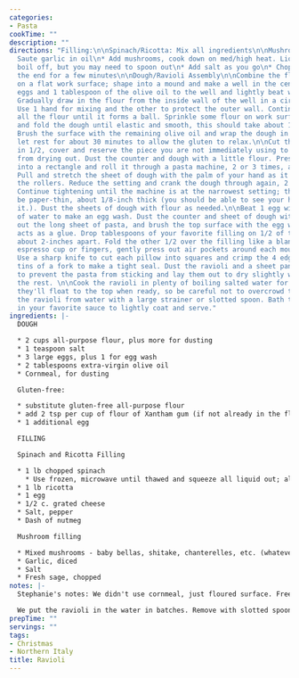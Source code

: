 ```yaml
---
categories:
- Pasta
cookTime: ""
description: ""
directions: "Filling:\n\nSpinach/Ricotta: Mix all ingredients\n\nMushroom filling:\n\n*
  Saute garlic in oil\n* Add mushrooms, cook down on med/high heat. Liquid should
  boil off, but you may need to spoon out\n* Add salt as you go\n* Chopped sage at
  the end for a few minutes\n\nDough/Ravioli Assembly\n\nCombine the flour and salt
  on a flat work surface; shape into a mound and make a well in the center. Add the
  eggs and 1 tablespoon of the olive oil to the well and lightly beat with a fork.
  Gradually draw in the flour from the inside wall of the well in a circular motion.
  Use 1 hand for mixing and the other to protect the outer wall. Continue to incorporate
  all the flour until it forms a ball. Sprinkle some flour on work surface, knead
  and fold the dough until elastic and smooth, this should take about 10 minutes.
  Brush the surface with the remaining olive oil and wrap the dough in plastic wrap;
  let rest for about 30 minutes to allow the gluten to relax.\n\nCut the ball of dough
  in 1/2, cover and reserve the piece you are not immediately using to prevent it
  from drying out. Dust the counter and dough with a little flour. Press the dough
  into a rectangle and roll it through a pasta machine, 2 or 3 times, at widest setting.
  Pull and stretch the sheet of dough with the palm of your hand as it emerges from
  the rollers. Reduce the setting and crank the dough through again, 2 or 3 times.
  Continue tightening until the machine is at the narrowest setting; the dough should
  be paper-thin, about 1/8-inch thick (you should be able to see your hand through
  it.). Dust the sheets of dough with flour as needed.\n\nBeat 1 egg with 1 tablespoon
  of water to make an egg wash. Dust the counter and sheet of dough with flour, lay
  out the long sheet of pasta, and brush the top surface with the egg wash, which
  acts as a glue. Drop tablespoons of your favorite filling on 1/2 of the pasta sheet,
  about 2-inches apart. Fold the other 1/2 over the filling like a blanket. With an
  espresso cup or fingers, gently press out air pockets around each mound of filling.
  Use a sharp knife to cut each pillow into squares and crimp the 4 edges with the
  tins of a fork to make a tight seal. Dust the ravioli and a sheet pan with cornmeal
  to prevent the pasta from sticking and lay them out to dry slightly while assembling
  the rest. \n\nCook the ravioli in plenty of boiling salted water for 4 minutes;
  they'll float to the top when ready, so be careful not to overcrowd the pot. Lift
  the ravioli from water with a large strainer or slotted spoon. Bath the ravioli
  in your favorite sauce to lightly coat and serve."
ingredients: |-
  DOUGH

  * 2 cups all-purpose flour, plus more for dusting
  * 1 teaspoon salt
  * 3 large eggs, plus 1 for egg wash
  * 2 tablespoons extra-virgin olive oil
  * Cornmeal, for dusting

  Gluten-free:

  * substitute gluten-free all-purpose flour
  * add 2 tsp per cup of flour of Xantham gum (if not already in the flour you are using)
  * 1 additional egg

  FILLING

  Spinach and Ricotta Filling

  * 1 lb chopped spinach
    * Use frozen, microwave until thawed and squeeze all liquid out; almost dry
  * 1 lb ricotta
  * 1 egg
  * 1/2 c. grated cheese
  * Salt, pepper
  * Dash of nutmeg

  Mushroom filling

  * Mixed mushrooms - baby bellas, shitake, chanterelles, etc. (whatever is available, but not white). Diced.
  * Garlic, diced
  * Salt
  * Fresh sage, chopped
notes: |-
  Stephanie's notes: We didn't use cornmeal, just floured surface. Freezing during prep helps dry out the ravioli and keeps them from sticking to each other.

  We put the ravioli in the water in batches. Remove with slotted spoon into serving dish, adding sauce in layers.
prepTime: ""
servings: ""
tags:
- Christmas
- Northern Italy
title: Ravioli
---
```

